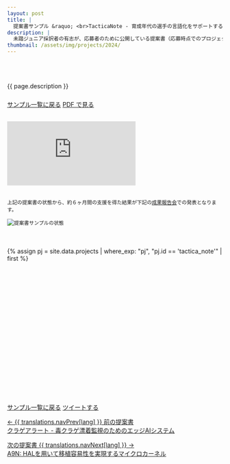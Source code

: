```yaml
---
layout: post
title: |
  提案書サンプル &raquo; <br>TacticaNote - 育成年代の選手の言語化をサポートするサッカーノート
description: |
  未踏ジュニア採択者の有志が、応募者のために公開している提案書（応募時点でのプロジェクト概要）です。
thumbnail: /assets/img/projects/2024/
---
```


<p style='padding: 50px 0px 10px;'>{{ page.description }}</p>

<div class='flex'>
  <a class="button" href="/applications#sample">サンプル一覧に戻る</a>
  <a class="button" href="/applications/tactica_note.pdf">PDF で見る</a>
</div>

<div class="pdf-wrap" style='margin: 30px 0px;'>
  <div class="pdf-container">
    <embed src="https://drive.google.com/viewerng/viewer?embedded=true&url=https://jr.mitou.org/applications/tactica_note.pdf" />
  </div>
</div>

<div class='note' style='margin: 30px auto 50px;'><small>上記の提案書の状態から、約６ヶ月間の支援を得た結果が下記の<a href='/projects/2024/#final'>成果報告会</a>での発表となります。<br><br><img src="/assets/img/spinner.svg" data-src="/assets/img/schedule_sample.webp" alt="提案書サンプルの状態" class="lazyload"></small></div>

{% assign pj = site.data.projects | where_exp: "pj", "pj.id == 'tactica_note'" | first %}
<div class="youtube">
  <iframe width="560" height="315" class="lazyload" data-src="https://www.youtube.com/embed/{{ pj.final }}?rel=0{% if pj.final_start %}&start={{ pj.final_start }}{% endif %}" frameborder="0" allow="accelerometer; autoplay; clipboard-write; encrypted-media; gyroscope; picture-in-picture" allowfullscreen=""></iframe>
</div>

<div class='flex'>
  <a class="button" href="/applications#sample">サンプル一覧に戻る</a>
  <a class="button" href='https://twitter.com/intent/tweet?text=提案書サンプル%20-%20TacticaNote - 育成年代の選手の言語化をサポートするサッカーノート&hashtags=未踏ジュニア&url={{ site.url }}/applications/tactica_note&lang=jp&related=mitoujr'>ツイートする</a>
</div>

<nav>
  <p class='nav prev'>
    <a href='jellyfish_alert' title='クラゲアラート - 毒クラゲ漂着監視のためのエッジAIシステム'>
      &larr; {{ translations.navPrev[lang] }} 前の提案書
      <br>
      クラゲアラート - 毒クラゲ漂着監視のためのエッジAIシステム
    </a>
  </p>

  <p class='nav next'>
    <a href='a9n' title='A9N: HALを用いて移植容易性を実現するマイクロカーネル'>
      次の提案書 {{ translations.navNext[lang] }} &rarr;
      <br>
      A9N: HALを用いて移植容易性を実現するマイクロカーネル
    </a>
  </p>
</nav>
